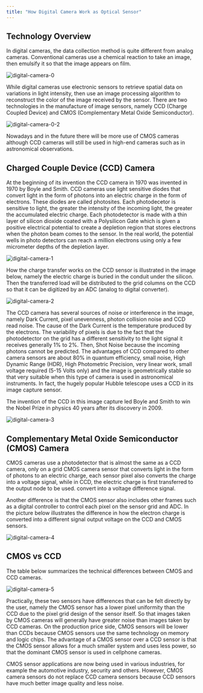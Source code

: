 ```yaml
---
title: "How Digital Camera Work as Optical Sensor"
---
```


## Technology Overview

In digital cameras, the data collection method is quite different from analog cameras. Conventional cameras use a chemical reaction to take an image, then emulsify it so that the image appears on film. 

![digital-camera-0](https://eufat.github.io/images/digital-camera-0.png)

While digital cameras use electronic sensors to retrieve spatial data on variations in light intensity, then use an image processing algorithm to reconstruct the color of the image received by the sensor. There are two technologies in the manufacture of image sensors, namely CCD (Charge Coupled Device) and CMOS (Complementary Metal Oxide Semiconductor). 

![digital-camera-0-2](https://eufat.github.io/images/digital-camera-0-2.png)

Nowadays and in the future there will be more use of CMOS cameras although CCD cameras will still be used in high-end cameras such as in astronomical observations.

## Charged Couple Device (CCD) Camera

At the beginning of its invention the CCD camera in 1970 was invented in 1970 by Boyle and Smith. CCD cameras use light sensitive diodes that convert light in the form of photons into an electric charge in the form of electrons. These diodes are called photosites. Each photodecetor is sensitive to light, the greater the intensity of the incoming light, the greater the accumulated electric charge. Each photodetector is made with a thin layer of silicon dioxide coated with a Polysilicon Gate which is given a positive electrical potential to create a depletion region that stores electrons when the photon beam comes to the sensor. In the real world, the potential wells in photo detectors can reach a million electrons using only a few micrometer depths of the depletion layer.

![digital-camera-1](https://eufat.github.io/images/digital-camera-1.png)

How the charge transfer works on the CCD sensor is illustrated in the image below, namely the electric charge is buried in the conduit under the silicon. Then the transferred load will be distributed to the grid columns on the CCD so that it can be digitized by an ADC (analog to digital converter).

![digital-camera-2](https://eufat.github.io/images/digital-camera-2.png)

The CCD camera has several sources of noise or interference in the image, namely Dark Current, pixel unevenness, photon collision noise and CCD read noise. The cause of the Dark Current is the temperature produced by the electrons. The variability of pixels is due to the fact that the photodetector on the grid has a different sensitivity to the light signal it receives generally 1% to 2%. Then, Shot Noise because the incoming photons cannot be predicted. The advantages of CCD compared to other camera sensors are about 80% in quantum efficiency, small noise, High Dynamic Range (HDR), High Photometric Precision, very linear work, small voltage required (5-15 Volts only) and the image is geometrically stable so that very suitable when this type of camera is used in astronomical instruments. In fact, the hugely popular Hubble telescope uses a CCD in its image capture sensor.

The invention of the CCD in this image capture led Boyle and Smith to win the Nobel Prize in physics 40 years after its discovery in 2009.

![digital-camera-3](https://eufat.github.io/images/digital-camera-3.png)

## Complementary Metal Oxide Semiconductor (CMOS) Camera

CMOS cameras use a photodetector that is almost the same as a CCD camera, only on a grid CMOS camera sensor that converts light in the form of photons to an electric charge, each sensor pixel also converts the charge into a voltage signal, while in CCD, the electric charge is first transferred to the output node to be used. convert into a voltage difference signal.

Another difference is that the CMOS sensor also includes other frames such as a digital controller to control each pixel on the sensor grid and ADC. In the picture below illustrates the difference in how the electron charge is converted into a different signal output voltage on the CCD and CMOS sensors.

![digital-camera-4](https://eufat.github.io/images/digital-camera-4.png)

## CMOS vs CCD

The table below summarizes the technical differences between CMOS and CCD cameras.

![digital-camera-5](https://eufat.github.io/images/digital-camera-5.png)

Practically, these two sensors have differences that can be felt directly by the user, namely the CMOS sensor has a lower pixel uniformity than the CCD due to the pixel grid design of the sensor itself. So that images taken by CMOS cameras will generally have greater noise than images taken by CCD cameras. On the production price side, CMOS sensors will be lower than CCDs because CMOS sensors use the same technology on memory and logic chips. The advantage of a CMOS sensor over a CCD sensor is that the CMOS sensor allows for a much smaller system and uses less power, so that the dominant CMOS sensor is used in cellphone cameras.

CMOS sensor applications are now being used in various industries, for example the automotive industry, security and others. However, CMOS camera sensors do not replace CCD camera sensors because CCD sensors have much better image quality and less noise.